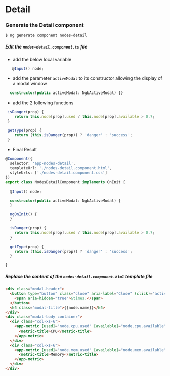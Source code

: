 # Detail

### Generate the Detail component

```
$ ng generate component nodes-detail
```

##### Edit the `nodes-detail.component.ts` file 
   
   * add the below local variable

```typescript
   @Input() node;
```

   * add the parameter `activeModal` to its constructor allowing the display of a modal window


```typescript
  constructor(public activeModal: NgbActiveModal) {}
```

   * add the 2 following functions
   
```typescript
 isDanger(prop) {
    return this.node[prop].used / this.node[prop].available > 0.7;
 }

 getType(prop) {
    return (this.isDanger(prop)) ? 'danger' : 'success';
 }
```

* Final Result

```typescript
@Component({
  selector: 'app-nodes-detail',
  templateUrl: './nodes-detail.component.html',
  styleUrls: ['./nodes-detail.component.css']
})
export class NodesDetailComponent implements OnInit {

  @Input() node;

  constructor(public activeModal: NgbActiveModal) {
  }

  ngOnInit() {
  }

  isDanger(prop) {
    return this.node[prop].used / this.node[prop].available > 0.7;
  }

  getType(prop) {
    return (this.isDanger(prop)) ? 'danger' : 'success';
  }

}
```

##### Replace the content of the `nodes-detail.component.html` template file 

```html
<div class="modal-header">
  <button type="button" class="close" aria-label="Close" (click)="activeModal.dismiss()">
    <span aria-hidden="true">&times;</span>
  </button>
  <h4 class="modal-title">{{node.name}}</h4>
</div>
<div class="modal-body container">
  <div class="col-xs-6">
    <app-metric [used]="node.cpu.used" [available]="node.cpu.available">
      <metric-title>CPU</metric-title>
    </app-metric>
  </div>
  <div class="col-xs-6">
    <app-metric [used]="node.mem.used" [available]="node.mem.available">
      <metric-title>Memory</metric-title>
    </app-metric>
  </div>
</div>
```



